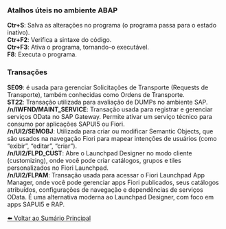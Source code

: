 ### Atalhos úteis no ambiente ABAP
**Ctr+S**: Salva as alterações no programa (o programa passa para o estado inativo).  
**Ctr+F2**: Verifica a sintaxe do código.  
**Ctr+F3**: Ativa o programa, tornando-o executável.  
**F8**: Executa o programa.

### Transações 

**SE09**: é usada para gerenciar Solicitações de Transporte (Requests de Transporte), também conhecidas como Ordens de Transporte.  
**ST22**: Transação utilizada para avaliação de DUMPs no ambiente SAP.
**/n/IWFND/MAINT_SERVICE**: Transação usada para registrar e gerenciar serviços OData no SAP Gateway. Permite ativar um serviço técnico para consumo por aplicações SAPUI5 ou Fiori.  
**/n/UI2/SEMOBJ**: Utilizada para criar ou modificar Semantic Objects, que são usados na navegação Fiori para mapear intenções de usuários (como “exibir”, “editar”, “criar”).  
**/n/UI2/FLPD_CUST**: Abre o Launchpad Designer no modo cliente (customizing), onde você pode criar catálogos, grupos e tiles personalizados no Fiori Launchpad.  
**/n/UI2/FLPAM**: Transação usada para acessar o Fiori Launchpad App Manager, onde você pode gerenciar apps Fiori publicados, seus catálogos atribuídos, configurações de navegação e dependências de serviços OData. É uma alternativa moderna ao Launchpad Designer, com foco em apps SAPUI5 e RAP.

[⬅️ Voltar ao Sumário Principal](README.md)
